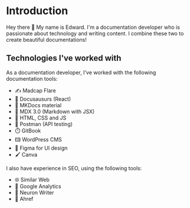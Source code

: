 # Introduction

Hey there 👋 My name is Edward. I'm a documentation developer who is passionate about technology and writing content. I combine these two to create beautiful documentations!

## Technologies I've worked with

As a documentation developer, I've worked with the following documentation tools:
- ✍️ Madcap Flare
- 🐊 Docusausurs (React)
- 📐 MKDocs material
- 🚀 MDX 3.0 (Markdown with JSX)
- 📄 HTML, CSS and JS
- 📩 Postman (API testing)
- ⏱️ GitBook
- 🖽 WordPress CMS
- 🎨 Figma for UI design
- 🖌️ Canva

I also have experience in SEO, using the following tools:
- 🌐 Similar Web
- 📧 Google Analytics
- 💢 Neuron Writer
- 💬 Ahref
